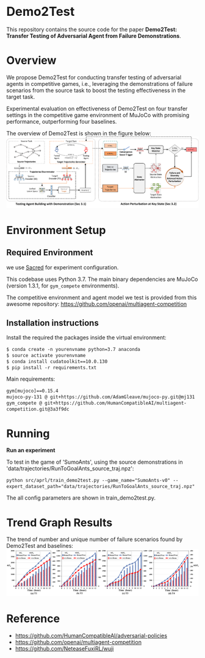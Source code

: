# <font size=6>Demo2Test</font>
This repository contains the source code for the paper **Demo2Test: Transfer Testing of Adversarial Agent from Failure Demonstrations**.

# Overview

We propose Demo2Test for conducting transfer testing of adversarial agents in competitive games, i.e., leveraging the demonstrations of failure scenarios from the source task to boost the testing effectiveness in the target task.

Experimental evaluation on effectiveness of Demo2Test  on four transfer settings in the competitive game environment of MuJoCo with promising performance, outperforming four baselines.

The overview of Demo2Test is shown in the figure below:
![图片](images/overview.png)

# Environment Setup
## Required Environment 
we use [Sacred](https://github.com/IDSIA/sacred) for experiment configuration.

This codebase uses Python 3.7. The main binary dependencies are MuJoCo (version 1.3.1, for `gym_compete` environments).

The competitive environment and agent model we test is provided from this awesome repository: https://github.com/openai/multiagent-competition
## Installation instructions
Install the required the packages inside the virtual environment:
```
$ conda create -n yourenvname python=3.7 anaconda
$ source activate yourenvname
$ conda install cudatoolkit==10.0.130
$ pip install -r requirements.txt
```
Main requirements:

```shell
gym[mujoco]==0.15.4
mujoco-py-131 @ git+https://github.com/AdamGleave/mujoco-py.git@mj131
gym_compete @ git+https://github.com/HumanCompatibleAI/multiagent-competition.git@3a3f9dc
```

# Running
**Run an experiment**

To test in the game of 'SumoAnts', using the source demonstrations in 'data/trajectories/RunToGoalAnts_source_traj.npz':
```shell
python src/aprl/train_demo2test.py --game_name="SumoAnts-v0" --expert_dataset_path="data/trajectories/RunToGoalAnts_source_traj.npz"
```

The all config parameters are shown in train_demo2test.py.

# Trend Graph Results
The trend of number and unique number of failure scenarios found by Demo2Test and baselines:
![图片](images/RQ2_result.png)

# Reference
- https://github.com/HumanCompatibleAI/adversarial-policies
- https://github.com/openai/multiagent-competition
- https://github.com/NeteaseFuxiRL/wuji